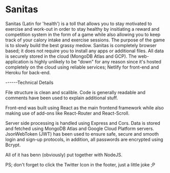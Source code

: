 # Sanitas
Sanitas (Latin for 'health') is a toll that allows you to stay motivated to exercise and work-out in order to stay healthy by insitiating a reward and competition system in the form of a game while also allowing you to keep track of your calory intake and exercise sessions. The purpose of the game is to slowly build the best grassy medow. 
Sanitas is completely browser based; it does not require you to install any apps or additional files. All data is securely stored in the cloud (MongoDB Atlas and GCP). The web-application is highly unlikely to be "down" for any reason since it's hosted completely on the cloud using reliable services; Netlify for front-end and Heroku for back-end. 

------Technical Details

File structure is clean and scalible.
Code is generally readable and comments have been used to explain additional stuff.

Front-end was built using React as the main frontend framework while also making use of add-ons like React-Router and React-Scroll. 

Server side processing is handled using Express and Cors. Data is stored and fetched using MongoDB Atlas and Google Cloud Platform servers. JsonWebToken (JWT) has been used to ensure safe, secure and smooth login and sign-up protocols, in addition, all passwords are encrypted using Bcrypt.

All of it has benn (obviously) put together with NodeJS.

PS; don't forget to click the Twitter Icon in the footer, just a little joke ;P
